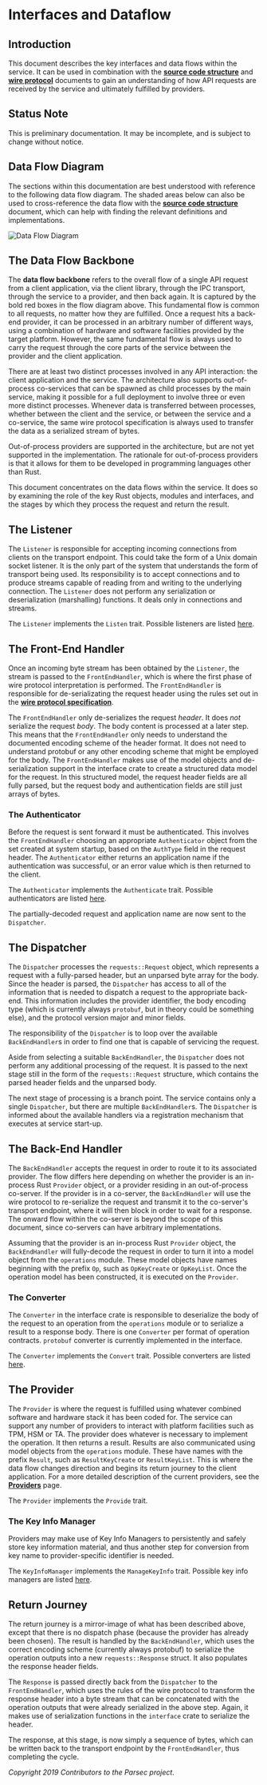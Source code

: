 # Interfaces and Dataflow

## Introduction

This document describes the key interfaces and data flows within the service. It can be used in
combination with the [**source code structure**](source_code_structure.md) and [**wire
protocol**](../parsec_client/wire_protocol.md) documents to gain an understanding of how API
requests are received by the service and ultimately fulfilled by providers.

## Status Note

This is preliminary documentation. It may be incomplete, and is subject to change without notice.

## Data Flow Diagram

The sections within this documentation are best understood with reference to the following data flow
diagram. The shaded areas below can also be used to cross-reference the data flow with the [**source
code structure**](source_code_structure.md) document, which can help with finding the relevant
definitions and implementations.

![Data Flow Diagram](diagrams/interfaces_and_dataflow.png)

## The Data Flow Backbone

The **data flow backbone** refers to the overall flow of a single API request from a client
application, via the client library, through the IPC transport, through the service to a provider,
and then back again. It is captured by the bold red boxes in the flow diagram above. This
fundamental flow is common to all requests, no matter how they are fulfilled. Once a request hits a
back-end provider, it can be processed in an arbitrary number of different ways, using a combination
of hardware and software facilities provided by the target platform. However, the same fundamental
flow is always used to carry the request through the core parts of the service between the provider
and the client application.

There are at least two distinct processes involved in any API interaction: the client application
and the service. The architecture also supports out-of-process co-services that can be spawned as
child processes by the main service, making it possible for a full deployment to involve three or
even more distinct processes. Whenever data is transferred between processes, whether between the
client and the service, or between the service and a co-service, the same wire protocol
specification is always used to transfer the data as a serialized stream of bytes.

Out-of-process providers are supported in the architecture, but are not yet supported in the
implementation. The rationale for out-of-process providers is that it allows for them to be
developed in programming languages other than Rust.

This document concentrates on the data flows within the service. It does so by examining the role of
the key Rust objects, modules and interfaces, and the stages by which they process the request and
return the result.

## The Listener

The `Listener` is responsible for accepting incoming connections from clients on the transport
endpoint. This could take the form of a Unix domain socket listener. It is the only part of the
system that understands the form of transport being used. Its responsibility is to accept
connections and to produce streams capable of reading from and writing to the underlying connection.
The `Listener` does not perform any serialization or deserialization (marshalling) functions. It
deals only in connections and streams.

The `Listener` implements the `Listen` trait. Possible listeners are listed [here](listeners.md).

## The Front-End Handler

Once an incoming byte stream has been obtained by the `Listener`, the stream is passed to the
`FrontEndHandler`, which is where the first phase of wire protocol interpretation is performed. The
`FrontEndHandler` is responsible for de-serializating the request header using the rules set out in
the [**wire protocol specification**](../parsec_client/wire_protocol.md).

The `FrontEndHandler` only de-serializes the request *header*. It does *not* serialize the request
*body*. The body content is processed at a later step. This means that the `FrontEndHandler` only
needs to understand the documented encoding scheme of the header format. It does not need to
understand protobuf or any other encoding scheme that might be employed for the body. The
`FrontEndHandler` makes use of the model objects and de-serialization support in the interface crate
to create a structured data model for the request. In this structured model, the request header
fields are all fully parsed, but the request body and authentication fields are still just arrays of
bytes.

### The Authenticator

Before the request is sent forward it must be authenticated. This involves the `FrontEndHandler`
choosing an appropriate `Authenticator` object from the set created at system startup, based on the
`AuthType` field in the request header. The `Authenticator` either returns an application name if
the authentication was successful, or an error value which is then returned to the client.

The `Authenticator` implements the `Authenticate` trait. Possible authenticators are listed
[here](authenticators.md).

The partially-decoded request and application name are now sent to the `Dispatcher`.

## The Dispatcher

The `Dispatcher` processes the `requests::Request` object, which represents a request with a
fully-parsed header, but an unparsed byte array for the body. Since the header is parsed, the
`Dispatcher` has access to all of the information that is needed to dispatch a request to the
appropriate back-end. This information includes the provider identifier, the body encoding type
(which is currently always `protobuf`, but in theory could be something else), and the protocol
version major and minor fields.

The responsibility of the `Dispatcher` is to loop over the available `BackEndHandler`s in order to
find one that is capable of servicing the request.

Aside from selecting a suitable `BackEndHandler`, the `Dispatcher` does not perform any additional
processing of the request. It is passed to the next stage still in the form of the
`requests::Request` structure, which contains the parsed header fields and the unparsed body.

The next stage of processing is a branch point. The service contains only a single `Dispatcher`, but
there are multiple `BackEndHandler`s. The `Dispatcher` is informed about the available handlers via
a registration mechanism that executes at service start-up.

## The Back-End Handler

The `BackEndHandler` accepts the request in order to route it to its associated provider. The flow
differs here depending on whether the provider is an in-process Rust `Provider` object, or a
provider residing in an out-of-process co-server. If the provider is in a co-server, the
`BackEndHandler` will use the wire protocol to re-serialize the request and transmit it to the
co-server's transport endpoint, where it will then block in order to wait for a response. The onward
flow within the co-server is beyond the scope of this document, since co-servers can have arbitrary
implementations.

Assuming that the provider is an in-process Rust `Provider` object, the `BackEndHandler` will
fully-decode the request in order to turn it into a model object from the `operations` module. These
model objects have names beginning with the prefix `Op`, such as `OpKeyCreate` or `OpKeyList`. Once
the operation model has been constructed, it is executed on the `Provider`.

### The Converter

The `Converter` in the interface crate is responsible to deserialize the body of the request to an
operation from the `operations` module or to serialize a result to a response body. There is one
`Converter` per format of operation contracts. `protobuf` converter is currently implemented in the
interface.

The `Converter` implements the `Convert` trait. Possible converters are listed
[here](converters.md).

## The Provider

The `Provider` is where the request is fulfilled using whatever combined software and hardware stack
it has been coded for. The service can support any number of providers to interact with platform
facilities such as TPM, HSM or TA. The provider does whatever is necessary to implement the
operation. It then returns a result. Results are also communicated using model objects from the
`operations` module. These have names with the prefix `Result`, such as `ResultKeyCreate` or
`ResultKeyList`. This is where the data flow changes direction and begins its return journey to the
client application. For a more detailed description of the current providers, see the
[**Providers**](providers.md) page.

The `Provider` implements the `Provide` trait.

### The Key Info Manager

Providers may make use of Key Info Managers to persistently and safely store key information
material, and thus another step for conversion from key name to provider-specific identifier is
needed.

The `KeyInfoManager` implements the `ManageKeyInfo` trait. Possible key info managers are listed
[here](key_info_managers.md).

## Return Journey

The return journey is a mirror-image of what has been described above, except that there is no
dispatch phase (because the provider has already been chosen). The result is handled by the
`BackEndHandler`, which uses the correct encoding scheme (currently always protobuf) to serialize
the operation outputs into a new `requests::Response` struct. It also populates the response header
fields.

The `Response` is passed directly back from the `Dispatcher` to the `FrontEndHandler`, which uses
the rules of the wire protocol to transform the response header into a byte stream that can be
concatenated with the operation outputs that were already serialized in the above step. Again, it
makes use of serialization functions in the `interface` crate to serialize the header.

The response, at this stage, is now simply a sequence of bytes, which can be written back to the
transport endpoint by the `FrontEndHandler`, thus completing the cycle.

*Copyright 2019 Contributors to the Parsec project.*
